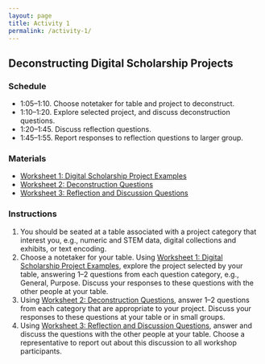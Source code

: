 ```yaml
---
layout: page
title: Activity 1
permalink: /activity-1/
---
```


## Deconstructing Digital Scholarship Projects

### Schedule

* 1:05–1:10. Choose notetaker for table and project to deconstruct.
* 1:10–1:20. Explore selected project, and discuss deconstruction questions.
* 1:20–1:45. Discuss reflection questions.
* 1:45–1:55. Report responses to reflection questions to larger group.

### Materials

* [Worksheet 1: Digital Scholarship Project Examples](/deconstructing-consultations/activity-1/worksheet-1/)
* [Worksheet 2: Deconstruction Questions](/deconstructing-consultations/activity-1/worksheet-2/)
* [Worksheet 3: Reflection and Discussion Questions](/deconstructing-consultations/activity-1/worksheet-3/)

### Instructions

1. You should be seated at a table associated with a project category that interest you, e.g., numeric and STEM data, digital collections and exhibits, or text encoding.
1. Choose a notetaker for your table. Using [Worksheet 1: Digital Scholarship Project Examples](/deconstructing-consultations/activity-1/worksheet-1/), explore the project selected by your table, answering 1–2 questions from each question category, e.g., General, Purpose. Discuss your responses to these questions with the other people at your table.
1. Using [Worksheet 2: Deconstruction Questions](/deconstructing-consultations/activity-1/worksheet-2/), answer 1–2 questions from each category that are appropriate to your project. Discuss your responses to these questions at your table or in small groups.
1. Using [Worksheet 3: Reflection and Discussion Questions](/deconstructing-consultations/activity-1/worksheet-3/), answer and discuss the questions with the other people at your table. Choose a representative to report out about this discussion to all workshop participants.
